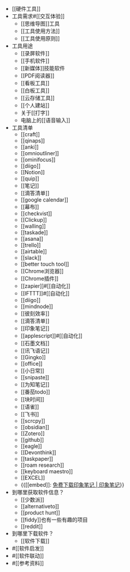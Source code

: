 - [[硬件工具]]
- 工具需求#[[交互体验]]
    - [[思维导图]]工具
    - [[工具使用方法]]
    - [[工具使用原则]]
- 工具用途
    - [[录屏软件]]
    - [[手机软件]]
    - [[新媒体]]技能软件
    - [[PDF阅读器]]
    - [[看板工具]]
    - [[白板工具]]
    - [[云存储工具]]
    - [[个人建站]]
    - 关于[[打字]]
    - 电脑上的[[语音输入]]
- 工具清单
    - [[craft]]
    - [[qinaps]]
    - [[anki]]
    - [[omnioutliner]]
    - [[ominifocus]]
    - [[diigo]]
    - [[Notion]]
    - [[quip]]
    - [[笔记]]
    - [[滴答清单]]
    - [[google calendar]]
    - [[幕布]]
    - [[checkvist]]
    - [[Clickup]]
    - [[walling]]
    - [[taskade]]
    - [[asana]]
    - [[trello]]
    - [[airtable]]
    - [[slack]]
    - [[better touch tool]]
    - [[Chrome浏览器]]
    - [[Chrome插件]]
    - [[zapier]]#[[自动化]]
    - [[IFTTT]]#[[自动化]]
    - [[diigo]]
    - [[mindnode]]
    - [[彼刻效率]]
    - [[滴答清单]]
    - [[印象笔记]]
    - [[applescript]]#[[自动化]]
    - [[石墨文档]]
    - [[讯飞语记]]
    - [[Gingko]]
    - [[office]]
    - [[小日常]]
    - [[snipaste]]
    - [[为知笔记]]
    - [[番茄todo]]
    - [[块时间]]
    - [[语雀]]
    - [[飞书]]
    - [[scrcpy]]
    - [[obsidian]]
    - [[Zotero]]
    - [[github]]
    - [[eagle]]
    - [[Devonthink]]
    - [[taskpaper]]
    - [[roam research]]
    - [[keyboard maestro]]
    - [[EXCEL]]
    - {{[[embed]]: [免费下载印象笔记 | 印象笔记](https://www.yinxiang.com/download/)}}
- 到哪里获取软件信息？
    - [[少数派]]
    - [[alternativeto]]
    - [[product hunt]]
    - [[fiddy]]也有一些有趣的项目
    - [[reddit]]
- 到哪里下载软件？
    - [[软件下载]]
- #[[软件启发]]
- #[[软件联动]]
- #[[参考资料]]
